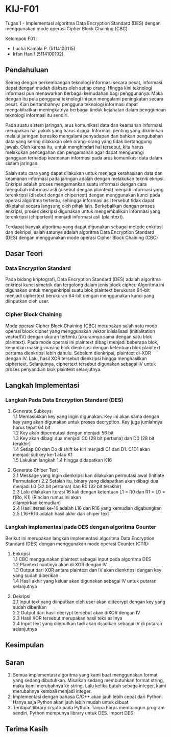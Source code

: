 # KIJ-F01
Tugas 1 - Implementasi algoritma Data Encryption Standard (DES) dengan menggunakan mode operasi Cipher Block Chaining (CBC)

Kelompok F01 :
- Lucha Kamala P. (5114100115)
- Irfan Hanif     (5114100192)

## Pendahuluan
Seiring dengan perkembangan teknologi informasi secara pesat, informasi dapat dengan mudah diakses oleh setiap orang. Hingga kini teknologi informasi pun menawarkan berbagai kemudahan bagi penggunanya. Maka dengan itu pula pengguna teknologi ini pun mengalami peningkatan secara pesat. Kian bertambahnya pengguna teknologi informasi dapat mengakibatkan meningkatnya berbagai tindak kejahatan dalam penggunaan teknologi informasi itu sendiri.

Pada suatu sistem jaringan, arus komunikasi data dan keamanan informasi merupakan hal pokok yang harus dijaga. Informasi penting yang dikirimkan melalui jaringan beresiko mengalami penyadapan dan bahkan pengubahan data yang sering dilakukan oleh orang-orang yang tidak bertanggung jawab. Oleh karena itu, untuk menghindari hal tersebut, kita harus melakukan pencegahan dan pengamanan agar dapat mengurangi gangguan terhadap keamanan informasi pada arus komunikasi data dalam sistem jaringan.

Salah satu cara yang dapat dilakukan untuk menjaga kerahasiaan data dan keamanan informasi pada jaringan adalah dengan melakukan teknik ekripsi. Enkripsi adalah proses mengamankan suatu informasi dengan cara mengubah informasi asli (disebut dengan plaintext) menjadi informasi yang terenkripsi (disebut dengan chipertext) dengan menggunakan kunci pada operasi algoritma tertentu, sehingga informasi asli tersebut tidak dapat diketahui secara langsung oleh pihak lain. Berkebalikan dengan proses enkripsi, proses dekripsi digunakan untuk mengembalikan informasi yang terenkripsi (chipertext) menjadi informasi asli (plaintext).

Terdapat banyak algoritma yang dapat digunakan sebagai metode enkripsi dan dekripsi, salah satunya adalah algoritma Data Encryption Standard (DES) dengan menggunakan mode operasi Cipher Block Chaining (CBC)

## Dasar Teori
### Data Encryption Standard
Pada bidang kriptografi, Data Encryption Standard (DES) adalah algoritma enkripsi kunci simetrik dan tergolong dalam jenis block cipher. Algoritma ini digunakan untuk mengenkripsi suatu blok plaintext berukuran 64-bit menjadi ciphertext berukuran 64-bit dengan menggunakan kunci yang diinputkan oleh user.

### Cipher Block Chaining
Mode operasi Cipher Block Chaining (CBC) merupakan salah satu mode operasi block cipher yang menggunakan vektor inisialisasi (initialitation vector/IV) dengan ukuran tertentu (ukurannya sama dengan satu blok plaintext). Pada mode operasi ini plaintext dibagi menjadi beberapa blok, kemudian masing-masing blok dienkripsi dengan ketentuan blok plaintext pertama dienkripsi lebih dahulu. Sebelum dienkripsi, plaintext di-XOR dengan IV. Lalu, hasil XOR tersebut dienkripsi hingga menghasilkan ciphertext. Selanjutnya, ciphertext tersebut digunakan sebagai IV untuk proses penyandian blok plaintext selanjutnya.

## Langkah Implementasi
### Langkah Pada Data Encryption Standard (DES)
1. Generate Subkeys <br/>
1.1 Memasukkan key yang ingin digunakan. Key ini akan sama dengan key yang akan digunakan untuk proses decryption.
Key juga jumlahnya harus tepat 64 bit <br/>
1.2 Key akan dipermutasi dengan menjadi 56 bit <br/>
1.3 Key akan dibagi dua menjadi C0 (28 bit pertama) dan D0 (28 bit terakhir) <br/>
1.4 Setiap C0 dan Do di shift ke kiri menjadi C1 dan D1. C1D1 akan menjadi subkey ke-1 atau K1 <br/>
1.5 Lakukan langkah 1.4 hingga didapatkan K16 <br/>

2. Generate Chiper Text <br/>
2.1 Message yang ingin dienkripsi kan dilakukan permutasi awal (Initiate Permutation)
2.2 Setalah itu, binary yang didapatkan akan dibagi dua menjadi L0 (32 bit pertama) dan R0 (32 bit terakhir) <br/>
2.3 Lalu dilakukan iterasi 16 kali dengan ketentuan L1 = R0 dan R1 = L0 = f(Ro, K1) (Rincian rumus ini akan <br/>
dilampirkan kemudian) <br/>
2.4 Hasil iterasi ke-16 adalah L16 dan R16 yang kemudian digabungkan <br/>
2.5 L16+R16 adalah hasil akhir dari chiper text <br/>

### Langkah implementasi pada DES dengan algoritma Counter
Berikut ini merupakan langkah implementasi algoritma Data Encryption Standard (DES) dengan menggunakan mode operasi Counter (CTR):
1. Enkripsi <br/>
1.1 CBC menggunakan plaintext sebagai input pada algoritma DES <br/>
1.2 Plaintext nantinya akan di XOR dengan IV <br/>
1.3 Output dari XOR antara plaintext dan IV akan dienkripsi dengan key yang sudah diberikan <br/>
1.4 Hasil akhir yang keluar akan digunakan sebagai IV untuk putaran selanjutnya <br/>

2. Dekripsi <br/>
2.1 Input text yang diinputkan oleh user akan didecrypt dengan key yang sudah diberikan <br/>
2.2 Output dari hasil decrypt tersebut akan diXOR dengan IV <br/>
2.3 Hasil XOR tersebut merupakan hasil teks aslinya <br/>
2.4 Input text yang diinputkan tadi akan dijadikan sebagai IV di putaran selanjutnya <br/>

## Kesimpulan
## Saran
1. Semua implementasi algoritma yang kami buat menggunakan format yang sedang dibutuhkan. Misalkan sedang membutuhkan format string, maka kami merubahnya ke string. Lalu ketika butuh sebaga integer, kami merubahnya kembali menjadi integer.
2. Implementasi dengan bahasa C/C++ akan jauh lebih cepat dari Python. Hanya saja Python akan jauh lebih mudah untuk dibuat.
3. Terdapat library crypto pada Python. Tanpa harus membangun program sendiri, Python mempunya library untuk DES. import DES

## Terima Kasih
